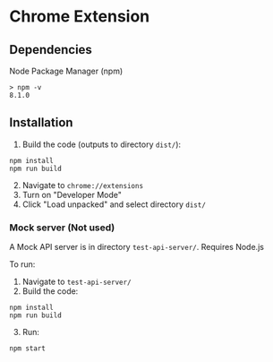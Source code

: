 # Chrome Extension

## Dependencies

Node Package Manager (npm)
```
> npm -v
8.1.0
```

## Installation

1. Build the code (outputs to directory `dist/`):
```
npm install
npm run build
```
2. Navigate to `chrome://extensions`
3. Turn on "Developer Mode"
4. Click "Load unpacked" and select directory `dist/`

### Mock server (Not used)

A Mock API server is in directory `test-api-server/`. Requires Node.js

To run:
1. Navigate to `test-api-server/`
2. Build the code:
```
npm install
npm run build
```
3. Run:
```
npm start
```
